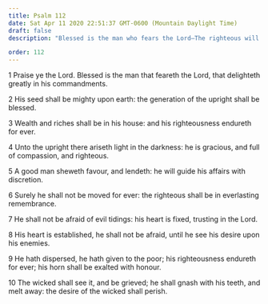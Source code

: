 ```yaml
---
title: Psalm 112
date: Sat Apr 11 2020 22:51:37 GMT-0600 (Mountain Daylight Time)
draft: false
description: "Blessed is the man who fears the Lord—The righteous will be remembered always."

order: 112
---
```

    
1 Praise ye the Lord. Blessed is the man that feareth the Lord, that delighteth greatly in his commandments.

2 His seed shall be mighty upon earth: the generation of the upright shall be blessed.

3 Wealth and riches shall be in his house: and his righteousness endureth for ever.

4 Unto the upright there ariseth light in the darkness: he is gracious, and full of compassion, and righteous.

5 A good man sheweth favour, and lendeth: he will guide his affairs with discretion.

6 Surely he shall not be moved for ever: the righteous shall be in everlasting remembrance.

7 He shall not be afraid of evil tidings: his heart is fixed, trusting in the Lord.

8 His heart is established, he shall not be afraid, until he see his desire upon his enemies.

9 He hath dispersed, he hath given to the poor; his righteousness endureth for ever; his horn shall be exalted with honour.

10 The wicked shall see it, and be grieved; he shall gnash with his teeth, and melt away: the desire of the wicked shall perish.
